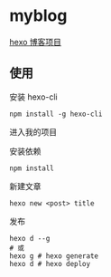 # myblog
[hexo 博客项目](https://hexo.io/zh-cn/docs/index.html)

## 使用

安装 hexo-cli
```shell
npm install -g hexo-cli
```
进入我的项目

安装依赖
```shell
npm install
```
新建文章
```shell
hexo new <post> title
```
发布
```shell
hexo d --g
# 或
hexo g # hexo generate
hexo d # hexo deploy
```
